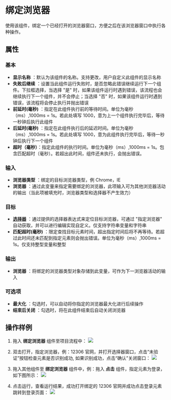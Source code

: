 # 绑定浏览器

使用该组件，绑定一个已经打开的浏览器窗口，方便之后在该浏览器窗口中执行各种操作。

## 属性

### 基本

- **显示名称** ：默认为该组件的名称。支持更改，用户自定义此组件的显示名称
- **失败后继续** ：设置当此组件运行失败时，是否忽略此错误继续运行下一个组件。下拉框选择，当选择 "是" 时，如果该组件运行时遇到错误，该流程也会继续执行下一个组件，并不会停止；当选择 "否" 时，如果该组件运行时遇到错误，该流程将会停止执行并抛出错误
- **前延时(毫秒)** ：指定在此组件执行前的等待时间。单位为毫秒（ms）,1000ms = 1s。若此处填写 1000，意为上一个组件执行完毕后，等待一秒钟后执行此组件
- **后延时(毫秒)** ：指定在此组件执行后的延迟时间。单位为毫秒（ms）,1000ms = 1s。若此处填写 1000，意为此组件执行完毕后，等待一秒钟后执行下一个组件
- **超时（毫秒）**：指定此组件的执行时间。单位为毫秒（ms）,1000ms = 1s。包含匹配超时（毫秒）。若超出此时间，组件还未执行，会抛出错误。

### 输入

- **浏览器类型** ：绑定的目标浏览器类型，例 Chrome，IE
- **浏览器** ：通过此变量来指定需要绑定的浏览器，此项输入可为其他浏览器活动的输出（当此项被填充时，浏览器类型和选择器不产生效力）

### 目标
- **[选择器](../../Appendix/Selector.md?_v=v2020.4)** ：通过提供的选择器表达式来定位目标浏览器，可通过 "指定浏览器" 自动获取，并可以进行编辑实现自定义。仅支持字符串变量和字符串
- **匹配超时(毫秒)** ：限定查找目标元素时间，超出指定时间后将不再等待。若超过此时间还未匹配到指定元素则会抛出错误。单位为毫秒（ms）,1000ms = 1s。仅支持整型变量和整型

### 输出

- **浏览器** ：将绑定的浏览器类型对象存储到此变量，可作为下一浏览器活动的输入

### 可选项

- **最大化** ：勾选时，可以自动将你指定的浏览器最大化进行后续操作
- **结束后关闭** ：勾选时，将在此组件结束后自动关闭浏览器

## 操作样例

1. 拖入 **绑定浏览器** 组件至项目流程中：
![](https://docimages.blob.core.chinacloudapi.cn/images/Activities/AttacBrowser20201221.png)

2. 双击打开，指定浏览器，例：12306 官网，并打开选择器窗口，点击“未验证”按钮检查元素是否识别成功, 如果识别成功，点击“确认”关闭窗口：
![](https://docimages.blob.core.chinacloudapi.cn/images/Activities/AttacBrowser2020122102.png)

3. 拖入其他组件至 **绑定浏览器** 组件中，例：拖入 **点击** 组件，指定元素为登录，如下图所示：
![](https://docimages.blob.core.chinacloudapi.cn/images/Activities/AttacBrowser2020122103.png)

4. 点击运行，查看运行结果，成功打开绑定的 12306 官网并成功点击登录元素跳转到登录页面：
![](https://docimages.blob.core.chinacloudapi.cn/images/Activities/AttacBrowser2020122104.png)
